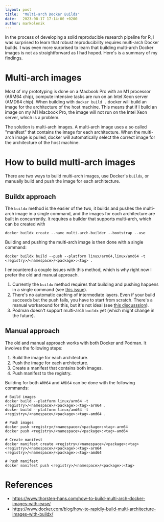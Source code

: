 ```yaml
---
layout: post
title:  "Multi-arch Docker Builds"
date:   2023-08-17 17:14:00 +0200
author: markolenik
---
```


In the process of developing a solid reproducible research pipeline for R, I was surprised to learn that robust reproducibility requires multi-arch Docker builds.
I was even more surprised to learn that building multi-arch Docker images is not as straightforward as I had hoped.
Here's is a summary of my findings.

#  Multi-arch images
Most of my prototyping is done on a Macbook Pro with an M1 processor (ARM64 chip), compute intensive tasks are run on an Intel Xeon server (AMD64 chip).
When building with `docker build .` docker will build an image for the architecture of the host machine.
This means that if I build an image on my M1 Macbook Pro, the image will not run on the Intel Xeon server, which is a problem.

The solution is multi-arch images.
A multi-arch image uses a so called "manifest" that contains the image for each architecture.
When the multi-arch image is pulled, docker will automatically select the correct image for the architecture of the host machine.

# How to build multi-arch images
There are two ways to build multi-arch images, use Docker's `buildx`, or manually build and push the image for each architecture.

## Buildx approach
The `buildx` method is the easier of the two, it builds and pushes the multi-arch image in a single command, and the images for each architecture are built in concurrently.
It requires a builder that supports multi-arch, which can be created with
```
docker buildx create --name multi-arch-builder --bootstrap --use
```
Building and pushing the multi-arch image is then done with a single command:
```
docker buildx build --push --platform linux/arm64,linux/amd64 -t <registry>/<namespace>/<package>:<tag> .
```
I encountered a couple issues with this method, which is why right now I prefer the old and manual approach.
1. Currently the `buildx` method requires that building and pushing happens in a single command (see [this issue](https://github.com/docker/buildx/issues/1152)).
2. There's no automatic caching of intermediate layers.
Even if your build succeeds but the push fails, you have to start from scratch.
There's a manual workaround for this, but it's not ideal (see [this discusssion]( https://github.com/docker/buildx/discussions/1382)).
3. Podman doesn't support multi-arch `buildx` yet (which might change in the future).

## Manual approach
The old and manual approach works with both Docker and Podman.
It involves the following steps:
1. Build the image for each architecture.
2. Push the image for each architecture.
3. Create a manifest that contains both images.
4. Push manifest to the registry.

Building for both `ARM64` and `AMD64` can be done with the following commands:
```
# Build images
docker build --platform linux/arm64 -t <registry>/<namespace>/<package>:<tag>-arm64 .
docker build --platform linux/amd64 -t <registry>/<namespace>/<package>:<tag>-amd64 .

# Push images
docker push <registry>/<namespace>/<package>:<tag>-arm64
docker push <registry>/<namespace>/<package>:<tag>-amd64

# Create manifest
docker manifest create <registry>/<namespace>/<package>:<tag> <registry>/<namespace>/<package>:<tag>-arm64 <registry>/<namespace>/<package>:<tag>-amd64

# Push manifest
docker manifest push <registry>/<namespace>/<package>:<tag>
```

# References
* <https://www.thorsten-hans.com/how-to-build-multi-arch-docker-images-with-ease/>
* <https://www.docker.com/blog/how-to-rapidly-build-multi-architecture-images-with-buildx/>